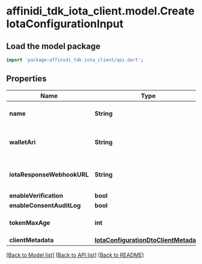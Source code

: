 # affinidi_tdk_iota_client.model.CreateIotaConfigurationInput

## Load the model package

```dart
import 'package:affinidi_tdk_iota_client/api.dart';
```

## Properties

| Name                       | Type                                                                            | Description                              | Notes      |
| -------------------------- | ------------------------------------------------------------------------------- | ---------------------------------------- | ---------- |
| **name**                   | **String**                                                                      | The name of the config                   |
| **walletAri**              | **String**                                                                      | The wallet Ari that will be used to sign |
| **iotaResponseWebhookURL** | **String**                                                                      | webhook to call when data is ready       | [optional] |
| **enableVerification**     | **bool**                                                                        |                                          |
| **enableConsentAuditLog**  | **bool**                                                                        |                                          |
| **tokenMaxAge**            | **int**                                                                         | token time to live in seconds            | [optional] |
| **clientMetadata**         | [**IotaConfigurationDtoClientMetadata**](IotaConfigurationDtoClientMetadata.md) |                                          |

[[Back to Model list]](../README.md#documentation-for-models) [[Back to API list]](../README.md#documentation-for-api-endpoints) [[Back to README]](../README.md)
